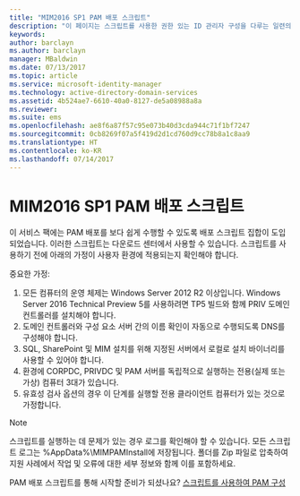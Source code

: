 ```yaml
---
title: "MIM2016 SP1 PAM 배포 스크립트"
description: "이 페이지는 스크립트를 사용한 권한 있는 ID 관리자 구성을 다루는 일련의 문서 중 일부입니다. 여기에는 환경에 대한 가정 목록이 포함되어 있습니다."
keywords: 
author: barclayn
ms.author: barclayn
manager: MBaldwin
ms.date: 07/13/2017
ms.topic: article
ms.service: microsoft-identity-manager
ms.technology: active-directory-domain-services
ms.assetid: 4b524ae7-6610-40a0-8127-de5a08988a8a
ms.reviewer: 
ms.suite: ems
ms.openlocfilehash: ae8f6a87f57c95e073b40d3cda944c71f1bf7247
ms.sourcegitcommit: 0cb8269f07a5f419d2d1cd760d9cc78b8a1c8aa9
ms.translationtype: HT
ms.contentlocale: ko-KR
ms.lasthandoff: 07/14/2017
---
```

# <a name="mim2016-sp1-pam-deployment-scripts"></a>MIM2016 SP1 PAM 배포 스크립트

이 서비스 팩에는 PAM 배포를 보다 쉽게 수행할 수 있도록 배포 스크립트 집합이 도입되었습니다. 이러한 스크립트는 다운로드 센터에서 사용할 수 있습니다. 스크립트를 사용하기 전에 아래의 가정이 사용자 환경에 적용되는지 확인해야 합니다.

중요한 가정:
1. 모든 컴퓨터의 운영 체제는 Windows Server 2012 R2 이상입니다. Windows Server 2016 Technical Preview 5를 사용하려면 TP5 빌드와 함께 PRIV 도메인 컨트롤러를 설치해야 합니다.
2. 도메인 컨트롤러와 구성 요소 서버 간의 이름 확인이 자동으로 수행되도록 DNS를 구성해야 합니다.
3. SQL, SharePoint 및 MIM 설치를 위해 지정된 서버에서 로컬로 설치 바이너리를 사용할 수 있어야 합니다.
4. 환경에 CORPDC, PRIVDC 및 PAM 서버를 독립적으로 실행하는 전용(실제 또는 가상) 컴퓨터 3대가 있습니다.
5. 유효성 검사 옵션의 경우 이 단계를 실행할 전용 클라이언트 컴퓨터가 있는 것으로 가정합니다.

>[!NOTE]
>스크립트를 실행하는 데 문제가 있는 경우 로그를 확인해야 할 수 있습니다. 모든 스크립트 로그는 %AppData%\MIMPAMInstall에 저장됩니다. 폴더를 Zip 파일로 압축하여 지원 사례에서 작업 및 오류에 대한 세부 정보와 함께 이를 포함하세요.

PAM 배포 스크립트를 통해 시작할 준비가 되셨나요? [스크립트를 사용하여 PAM 구성](./pam/sp1-pam-configure-using-scripts.md)
